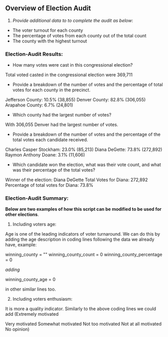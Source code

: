 ## Overview of Election Audit

1. *Provide additional data to to complete the audit as below*:

-   The voter turnout for each county
-   The percentage of votes from each county out of the total count
-   The county with the highest turnout
   
### Election-Audit Results:

-   How many votes were cast in this congressional election?

Total voted casted in the congressional election were 369,711

-   Provide a breakdown of the number of votes and the percentage of total votes for each county in the precinct.

Jefferson County: 10.5% (38,855)
Denver County: 82.8% (306,055)
Arapahoe County: 6.7% (24,801)

-   Which county had the largest number of votes?

With 306,055 Denver had the largest number of votes.

-   Provide a breakdown of the number of votes and the percentage of the total votes each candidate received.

Charles Casper Stockham: 23.0% (85,213)
Diana DeGette: 73.8% (272,892)
Raymon Anthony Doane: 3.1% (11,606)

-   Which candidate won the election, what was their vote count, and what was their percentage of the total votes?

Winner of the election: Diana DeGette
Total Votes for Diana: 272,892
Percentage of total votes for Diana: 73.8%

### Election-Audit Summary:

**Below are two examples of how this script can be modified to be used for other elections**.

1. Including voters age:

Age is one of the leading indicators of voter turnaround. We can do this by adding the age description in coding lines following the data we already have, example:

winning_county = ""
winning_county_count = 0
winning_county_percentage = 0

*adding*

winning_county_age = 0

in other similar lines too.

2. Including voters enthusiasm:

It is more a quality indicator. Similarly to the above coding lines we could add  (Extremely motivated

Very motivated
Somewhat motivated
Not too motivated
Not at all motivated
No opinion)
